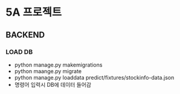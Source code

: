 # 5A 프로젝트
## BACKEND
### LOAD DB
- python manage.py makemigrations
- python maange.py migrate
- python manage.py loaddata predict/fixtures/stockinfo-data.json
- 명령어 입력시 DB에 데이터 들어감